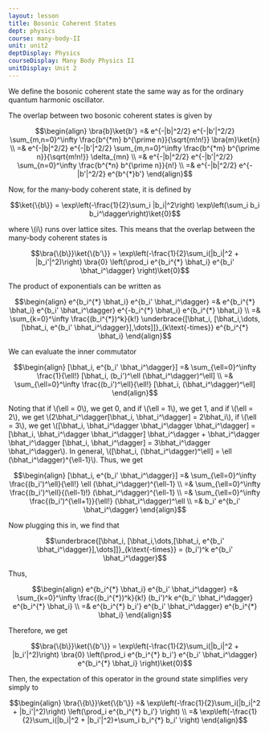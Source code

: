 ```yaml
---
layout: lesson
title: Bosonic Coherent States
dept: physics
course: many-body-II
unit: unit2
deptDisplay: Physics
courseDisplay: Many Body Physics II
unitDisplay: Unit 2
---
```

We define the bosonic coherent state the same way as for the ordinary quantum harmonic oscillator. 

The overlap between two bosonic coherent states is given by 

$$\begin{align}
\bra{b}\ket{b'} =& e^{-|b|^2/2} e^{-|b'|^2/2} \sum_{m,n=0}^\infty \frac{b^{*m} b^{\prime n}}{\sqrt{m!n!}} \bra{m}\ket{n} \\
=& e^{-|b|^2/2} e^{-|b'|^2/2} \sum_{m,n=0}^\infty \frac{b^{*m} b^{\prime n}}{\sqrt{m!n!}} \delta_{mn} \\
=& e^{-|b|^2/2} e^{-|b'|^2/2} \sum_{n=0}^\infty \frac{b^{*n} b^{\prime n}}{n!} \\
=& e^{-|b|^2/2} e^{-|b'|^2/2} e^{b^{*}b'}
\end{align}$$

Now, for the many-body coherent state, it is defined by 

$$\ket{\{b\}} = \exp\left(-\frac{1}{2}\sum_i |b_i|^2\right) \exp\left(\sum_i b_i b_i^\dagger\right)\ket{0}$$

where \\(i\\) runs over lattice sites. This means that the overlap between the many-body coherent states is 

$$\bra{\{b\}}\ket{\{b'\}} = \exp\left(-\frac{1}{2}\sum_i(|b_i|^2 + |b_i'|^2)\right) \bra{0} \left(\prod_i e^{b_i^{*} \bhat_i} e^{b_i' \bhat_i^\dagger} \right)\ket{0}$$

The product of exponentials can be written as 

$$\begin{align}
e^{b_i^{*} \bhat_i} e^{b_i' \bhat_i^\dagger} =& e^{b_i^{*} \bhat_i} e^{b_i' \bhat_i^\dagger} e^{-b_i^{*} \bhat_i} e^{b_i^{*} \bhat_i} \\
=& \sum_{k=0}^\infty \frac{(b_i^{*})^k}{k!} \underbrace{[\bhat_i, [\bhat_i,\dots,[\bhat_i, e^{b_i' \bhat_i^\dagger}],\dots]]}_{k\text{-times}} e^{b_i^{*} \bhat_i}
\end{align}$$

We can evaluate the inner commutator 

$$\begin{align}
[\bhat_i, e^{b_i' \bhat_i^\dagger}] =& \sum_{\ell=0}^\infty \frac{1}{\ell!} [\bhat_i, (b_i')^\ell (\bhat_i^\dagger)^\ell] \\
=& \sum_{\ell=0}^\infty \frac{(b_i')^\ell}{\ell!} [\bhat_i, (\bhat_i^\dagger)^\ell]
\end{align}$$

Noting that if \\(\ell = 0\\), we get 0, and if \\(\ell = 1\\), we get 1, and if \\(\ell = 2\\), we get \\(2\bhat_i^\dagger[\bhat_i, \bhat_i^\dagger] = 2\bhat_i\\), if \\(\ell = 3\\), we get \\([\bhat_i, \bhat_i^\dagger \bhat_i^\dagger \bhat_i^\dagger] = [\bhat_i, \bhat_i^\dagger \bhat_i^\dagger] \bhat_i^\dagger + \bhat_i^\dagger \bhat_i^\dagger [\bhat_i, \bhat_i^\dagger] = 3\bhat_i^\dagger \bhat_i^\dagger\\). In general, \\([\bhat_i, (\bhat_i^\dagger)^\ell] = \ell (\bhat_i^\dagger)^{\ell-1}\\). Thus, we get 

$$\begin{align}
[\bhat_i, e^{b_i' \bhat_i^\dagger}] =& \sum_{\ell=0}^\infty \frac{(b_i')^\ell}{\ell!} \ell (\bhat_i^\dagger)^{\ell-1} \\
=& \sum_{\ell=0}^\infty \frac{(b_i')^\ell}{(\ell-1)!} (\bhat_i^\dagger)^{\ell-1} \\
=& \sum_{\ell=0}^\infty \frac{(b_i')^{\ell+1}}{\ell!} (\bhat_i^\dagger)^\ell \\
=& b_i' e^{b_i' \bhat_i^\dagger}
\end{align}$$

Now plugging this in, we find that 

$$\underbrace{[\bhat_i, [\bhat_i,\dots,[\bhat_i, e^{b_i' \bhat_i^\dagger}],\dots]]}_{k\text{-times}} = (b_i')^k e^{b_i' \bhat_i^\dagger}$$

Thus, 

$$\begin{align}
e^{b_i^{*} \bhat_i} e^{b_i' \bhat_i^\dagger} =& \sum_{k=0}^\infty \frac{(b_i^{*})^k}{k!} (b_i')^k e^{b_i' \bhat_i^\dagger} e^{b_i^{*} \bhat_i} \\
=& e^{b_i^{*} b_i'} e^{b_i' \bhat_i^\dagger} e^{b_i^{*} \bhat_i} 
\end{align}$$

Therefore, we get 

$$\bra{\{b\}}\ket{\{b'\}} = \exp\left(-\frac{1}{2}\sum_i(|b_i|^2 + |b_i'|^2)\right) \bra{0} \left(\prod_i e^{b_i^{*} b_i'} e^{b_i' \bhat_i^\dagger} e^{b_i^{*} \bhat_i}  \right)\ket{0}$$

Then, the expectation of this operator in the ground state simplifies very simply to 

$$\begin{align}
\bra{\{b\}}\ket{\{b'\}} =& \exp\left(-\frac{1}{2}\sum_i(|b_i|^2 + |b_i'|^2)\right) \left(\prod_i e^{b_i^{*} b_i'} \right) \\
=& \exp\left(-\frac{1}{2}\sum_i(|b_i|^2 + |b_i'|^2)+\sum_i b_i^{*} b_i' \right)
\end{align}$$


